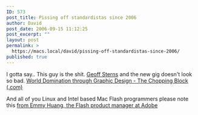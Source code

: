 ```yaml
---
ID: 573
post_title: Pissing off standardistas since 2006
author: David
post_date: 2006-09-15 11:12:25
post_excerpt: ""
layout: post
permalink: >
  https://macs.local/david/pissing-off-standardistas-since-2006/
published: true
---
```

I gotta say.. This guy is the shit.
<a href="http://www.deconcept.com/">Geoff Sterns</a>
and the new gig doesn't look so bad.
<a href="http://www.choppingblock.com/">World Domination through Graphic Design - The Chopping Block (.com)</a>

And all of you Linux and Intel based Mac Flash programmers please note this
<a href="http://weblogs.macromedia.com/emmy/">from Emmy Huang, the Flash product manager at Adobe</a>